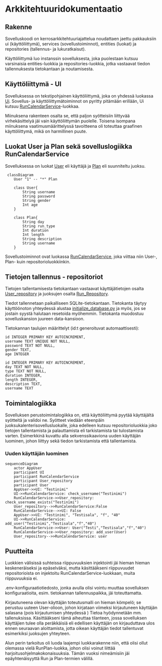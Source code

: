 # Arkkitehtuuridokumentaatio

## Rakenne

Sovelluskoodi on kerrosarkkitehtuuriajattelua noudattaen jaettu pakkauksiin ui (käyttöliittymä), services (sovellustoiminnot), entities (luokat) ja repositories (tallennus- ja lukuratkaisut).

Käyttöliittymä luo instanssin sovelluksesta, joka puolestaan kutsuu varsinaisia entities-luokkia ja repositories-luokkia, jotka vastaavat tiedon tallennuksesta tietokantaan ja noutamisesta. 

## Käyttöliittymä - UI

Sovelluksessa on tekstipohjainen käyttöliittymä, joka on yhdessä luokassa [Ui](https://github.com/ah-pasila/ot-running-calendar/blob/master/src/ui/ui.py). Sovellus- ja käyttöliittymätoiminnot on pyritty pitämään erillään, Ui kutsuu [RunCalendarService](https://github.com/ah-pasila/ot-running-calendar/blob/master/src/services/run_calendar_service.py)-luokkaa. 

Miinuksena rakenteen osalta se, että paljon syötteisiin liittyvää virhekäsittelyä jäi vain käyttöliittymän puolelle. Toisena isompana miinuksena vaatimusmäärittelyssä tavoitteena oli toteuttaa graafinen käyttöliittymä, mikä on harmillinen puute. 

## Luokat User ja Plan sekä sovelluslogiikka RunCalendarService

Sovelluksessa on luokat [User](https://github.com/ah-pasila/ot-running-calendar/blob/master/src/entities/user.py) eli käyttäjä ja [Plan](https://github.com/ah-pasila/ot-running-calendar/blob/master/src/entities/run.py) eli suunniteltu juoksu.

```mermaid
 classDiagram
    User "1" -- "*" Plan

    class User{
        String username
        String password
        String gender
        Int age
    }

    class Plan{
        String day
        String run_type
        Int duration
        Int length
        String description
        String username
    }
```

Sovellustoiminnot ovat luokassa [RunCalendarService](https://github.com/ah-pasila/ot-running-calendar/blob/master/src/services/run_calendar_service.py), joka viittaa niin User-, Plan- kuin repositorioluokkiinkin. 

## Tietojen tallennus - repositoriot

Tietojen tallentamisesta tietokantaan vastaavat käyttäjätietojen osalta [User_repository](https://github.com/ah-pasila/ot-running-calendar/blob/master/src/repositories/user_repository.py) ja juoksujen osalta [Run_Repository](https://github.com/ah-pasila/ot-running-calendar/blob/master/src/repositories/run_repository.py). 

Tiedot tallennetaan paikalliseen SQLite-tietokantaan. Tietokanta täytyy käyttöönoton yhteydessä alustaa [initialize_database.py](https://github.com/ah-pasila/ot-running-calendar/blob/master/src/initialize_database.py) ja myös, jos se jostain syystä halutaan resetoida myöhemmin. Tietokanta muodostuu sovelluskansion juureen data-kansioon. 

Tietokannan taulujen määrittelyt (id:t generoituvat automaattisesti):
```
id INTEGER PRIMARY KEY AUTOINCREMENT,
username TEXT UNIQUE NOT NULL,
password TEXT NOT NULL,
gender TEXT,
age INTEGER
```

```
id INTEGER PRIMARY KEY AUTOINCREMENT,
day TEXT NOT NULL,
type TEXT NOT NULL,
duration INTEGER,
length INTEGER,
description TEXT,
username TEXT
```

## Toimintalogiikka

Sovelluksen perustoimintalogiikka on, että käyttöliittymä pyytää käyttäjältä syötteitä ja validoi ne. Syötteet viedään eteenpäin juoksukalenterisovellusluokalle, joka edelleen kutsuu repositorioluokkia joko tietojen tallentamista ja palauttamista eli tarkistamista tai tulostamista varten. Esimerkkinä kuvattu alla sekvenssikaaviona uuden käyttäjän luominen, johon liittyy sekä tiedon tarkistamista että tallentamista. 

### Uuden käyttäjän luominen

```mermaid
sequenceDiagram
    actor AppUser
    participant UI
    participant RunCalendarService
    participant User_repository
    participant User
    AppUser->>UI: "Testinimi"
    UI->>RunCalendarService: check_username("Testinimi")
    RunCalendarService->>User_repository: check_username_exists("Testinimi")
    User_repository-->>RunCalendarService:False
    RunCalendarService-->>UI: False
    AppUser->>UI: "Testinimi", "Testisala", "f", "40"
    UI->>RunCalendarService: add_user("Testinimi","Testisala","f","40")
    RunCalendarService->>User: User("Testi","Testisala","f","40") 
    RunCalendarService->>User_repository: add_user(User)
    User_repository-->>RunCalendarService: user
```

## Puutteita 

Luokkien välisissä suhteissa riippuvuuksien injektointi jäi hieman hieman keskeneräiseksi ja epäselväksi, mutta käsittääkseni riippuvuudet repositorioista on injektoitu RunCalendarService-luokkaan, muita riippuvuuksia ei. 

.env-konfiguraatiotiedosto, jonka avulla olisi vointu muuttaa sovelluksen konfiguraatioita, esim. tietokannan tallennuspaikka, jäi toteuttamatta. 

Kirjautuneena olevan käyttäjän toteutusmalli on hieman kömpelö; se perustuu uuteen User-olioon, johon kirjataan viimeksi kirjautuneen käyttäjän salasana (pois kirjautumisen yhteydessä ) Tietoa hyödynnetään mm. tallenuksissa. Käsittääkseni tämä aiheuttaa tilanteen, jossa sovelluksen käyttäjien tulee olla peräkkäisiä eli edellisen käyttäjän on kirjauduttava ulos ennen seuraavan aloittamista, jotta oikean käyttäjän tiedot tallentuvat esimerkiksi juoksujen yhteyteen.

Alun perin tarkoitus oli luoda laajempi luokkarakenne niin, että olisi ollut olemassa vielä RunPlan-luokka, johon olisi voinut liittää harjoitusohjelmakokonaisuuksia. Tämän vuoksi nimeämisiin jäi epäyhtenäisyyttä Run ja Plan-termien välillä.